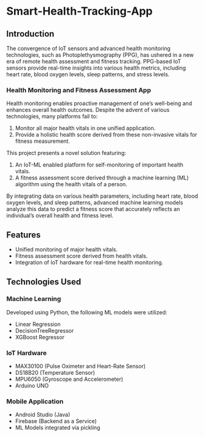# Smart-Health-Tracking-App
## Introduction
The convergence of IoT sensors and advanced health monitoring technologies, such as Photoplethysmography (PPG), has ushered in a new era of remote health assessment and fitness tracking. PPG-based IoT sensors provide real-time insights into various health metrics, including heart rate, blood oxygen levels, sleep patterns, and stress levels. 

### Health Monitoring and Fitness Assessment App

Health monitoring enables proactive management of one’s well-being and enhances overall health outcomes. Despite the advent of various technologies, many platforms fail to:
1. Monitor all major health vitals in one unified application.
2. Provide a holistic health score derived from these non-invasive vitals for fitness measurement.

This project presents a novel solution featuring:
1. An IoT-ML enabled platform for self-monitoring of important health vitals.
2. A fitness assessment score derived through a machine learning (ML) algorithm using the health vitals of a person.

By integrating data on various health parameters, including heart rate, blood oxygen levels, and sleep patterns, advanced machine learning models analyze this data to predict a fitness score that accurately reflects an individual’s overall health and fitness level.

## Features
- Unified monitoring of major health vitals.
- Fitness assessment score derived from health vitals.
- Integration of IoT hardware for real-time health monitoring.


## Technologies Used
### Machine Learning
Developed using Python, the following ML models were utilized:
- Linear Regression
- DecisionTreeRegressor
- XGBoost Regressor

### IoT Hardware
- MAX30100 (Pulse Oximeter and Heart-Rate Sensor)
- DS18B20 (Temperature Sensor)
- MPU6050 (Gyroscope and Accelerometer)
- Arduino UNO

### Mobile Application
- Android Studio (Java)
- Firebase (Backend as a Service)
- ML Models integrated via pickling
